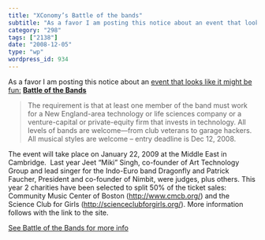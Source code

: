 ```yaml
---
title: "XConomy’s Battle of the bands"
subtitle: "As a favor I am posting this notice about an event that looks like it might be fun:"
category: "298"
tags: ["2138"]
date: "2008-12-05"
type: "wp"
wordpress_id: 934
---
```

As a favor I am posting this notice about an [event that looks like it might be fun:](http://www.xconomy.com/boston/2008/11/05/battle-of-the-tech-bands-2/)
[**Battle of the Bands**](http://www.xconomy.com/boston/2008/11/05/battle-of-the-tech-bands-2/)

> The requirement is that at least one member of the band must work for a New England-area technology or life sciences company or a venture-capital or private-equity firm that invests in technology. All levels of bands are welcome—from club veterans to garage hackers. All musical styles are welcome – entry deadline is Dec 12, 2008.

The event will take place on January 22, 2009 at the Middle East in Cambridge.  Last year Jeet “Miki” Singh, co-founder of Art Technology Group and lead singer for the Indo-Euro band Dragonfly and Patrick Faucher, President and co-founder of Nimbit, were judges, plus others. This year 2 charities have been selected to split 50% of the ticket sales: Community Music Center of Boston (http://www.cmcb.org/) and the Science Club for Girls (http://scienceclubforgirls.org/). More information follows with the link to the site.

[See Battle of the Bands for more info](http://www.xconomy.com/boston/2008/11/05/battle-of-the-tech-bands-2/)